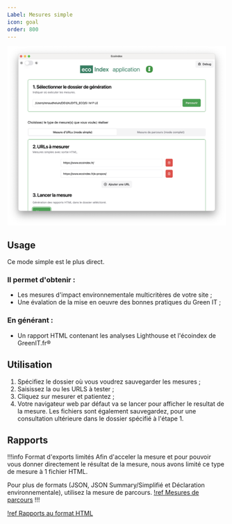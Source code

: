 ```yaml
---
Label: Mesures simple
icon: goal
order: 800
---
```


![EcoindexApp en mode Mesure d'URLs (mode simple)](../static/electron-app.png)

## Usage

Ce mode simple est le plus direct.

### Il permet d'obtenir :

- Les mesures d'impact environnementale multicritères de votre site ;
- Une évalation de la mise en oeuvre des bonnes pratiques du Green IT ;

### En générant :

- Un rapport HTML contenant les analyses Lighthouse et l'écoindex de GreenIT.fr®

## Utilisation

1. Spécifiez le dossier où vous voudrez sauvegarder les mesures ;
2. Saisissez la ou les URLS à tester ;
3. Cliquez sur mesurer et patientez ;
4. Votre navigateur web par défaut va se lancer pour afficher le resultat de la mesure. Les fichiers sont également sauvegardez, pour une consultation ultérieure dans le dossier spécifié à l'étape 1.

## Rapports

!!!info Format d'exports limités
Afin d'acceler la mesure et pour pouvoir vous donner directement le résultat de la mesure, nous avons limité ce type de mesure à 1 fichier HTML.

Pour plus de formats (JSON, JSON Summary/Simplifié et Déclaration environnementale), utilisez la mesure de parcours.
[!ref Mesures de parcours](03-jsonmesure.md)
!!!

[!ref Rapports au format HTML](../reports/rapport-html.md)

<!-- [!ref Rapports au format JSON Simplifié](../reports/rapport-json-summary.md)
[!ref Rapports au format JSON Complet](../reports/rapport-json.md) -->
